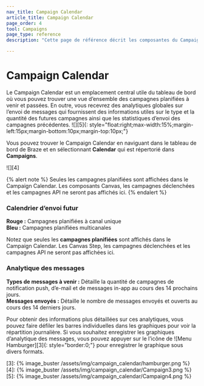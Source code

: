 ```yaml
---
nav_title: Campaign Calendar
article_title: Campaign Calendar
page_order: 4
tool: Campaigns
page_type: reference
description: "Cette page de référence décrit les composantes du Campaign Calendar."

---
```


# Campaign Calendar

Le Campaign Calendar est un emplacement central utile du tableau de bord où vous pouvez trouver une vue d’ensemble des campagnes planifiées à venir et passées. En outre, vous recevrez des analytiques globales sur l’envoi de messages qui fournissent des informations utiles sur le type et la quantité des futures campagnes ainsi que les statistiques d’envoi des campagnes précédentes. 
![][5]{: style="float:right;max-width:15%;margin-left:15px;margin-bottom:10px;margin-top:10px;"}

Vous pouvez trouver le Campaign Calendar en naviguant dans le tableau de bord de Braze et en sélectionnant **Calendar** qui est répertorié dans **Campaigns**. 

![][4]

{% alert note %}
Seules les campagnes planifiées sont affichées dans le Campaign Calendar. Les composants Canvas, les campagnes déclenchées et les campagnes API ne seront pas affichés ici.
{% endalert %}

### Calendrier d’envoi futur

**Rouge :** Campagnes planifiées à canal unique<br>
**Bleu :** Campagnes planifiées multicanales

Notez que seules les **campagnes planifiées** sont affichés dans le Campaign Calendar. Les Canvas Step, les campagnes déclenchées et les campagnes API ne seront pas affichées ici. 

### Analytique des messages

**Types de messages à venir :** Détaille la quantité de campagnes de notification push, d’e-mail et de messages in-app au cours des 14 prochains jours.<br> 
**Messages envoyés :** Détaille le nombre de messages envoyés et ouverts au cours des 14 derniers jours. 

Pour obtenir des informations plus détaillées sur ces analytiques, vous pouvez faire défiler les barres individuelles dans les graphiques pour voir la répartition journalière. Si vous souhaitez enregistrer les graphiques d’analytique des messages, vous pouvez appuyer sur le l’icône de ![Menu Hamburger][3]{: style="border:0;"} pour enregistrer le graphique sous divers formats. 

[3]: {% image_buster /assets/img/campaign_calendar/hamburger.png %}
[4]: {% image_buster /assets/img/campaign_calendar/Campaign3.png %}
[5]: {% image_buster /assets/img/campaign_calendar/Campaign4.png %}